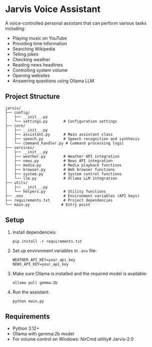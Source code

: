 # Jarvis Voice Assistant

A voice-controlled personal assistant that can perform various tasks including:
- Playing music on YouTube
- Providing time information
- Searching Wikipedia
- Telling jokes
- Checking weather
- Reading news headlines
- Controlling system volume
- Opening websites
- Answering questions using Ollama LLM

## Project Structure

```
jarvis/
├── config/
│   ├── __init__.py
│   └── settings.py       # Configuration settings
├── core/
│   ├── __init__.py
│   ├── assistant.py      # Main assistant class
│   ├── speech.py         # Speech recognition and synthesis
│   └── command_handler.py # Command processing logic
├── services/
│   ├── __init__.py
│   ├── weather.py        # Weather API integration
│   ├── news.py           # News API integration
│   ├── media.py          # Media playback functions
│   ├── browser.py        # Web browser functions
│   ├── system.py         # System control functions
│   └── llm.py            # Ollama LLM integration
├── utils/
│   ├── __init__.py
│   └── helpers.py        # Utility functions
├── .env                  # Environment variables (API keys)
├── requirements.txt      # Project dependencies
└── main.py              # Entry point
```

## Setup

1. Install dependencies:
   ```
   pip install -r requirements.txt
   ```

2. Set up environment variables in `.env` file:
   ```
   WEATHER_API_KEY=your_api_key
   NEWS_API_KEY=your_api_key
   ```

3. Make sure Ollama is installed and the required model is available:
   ```
   ollama pull gemma:2b
   ```

4. Run the assistant:
   ```
   python main.py
   ```

## Requirements

- Python 3.12+
- Ollama with gemma:2b model
- For volume control on Windows: NirCmd utility#   J a r v i s - 2 . 0 
 
 